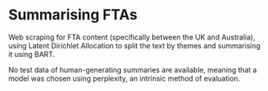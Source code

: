 # Summarising FTAs

Web scraping for FTA content (specifically between the UK and Australia), using Latent Dirichlet Allocation to split the text by themes and summarising it using BART.

No test data of human-generating summaries are available, meaning that a model was chosen using perplexity, an intrinsic method of evaluation.

